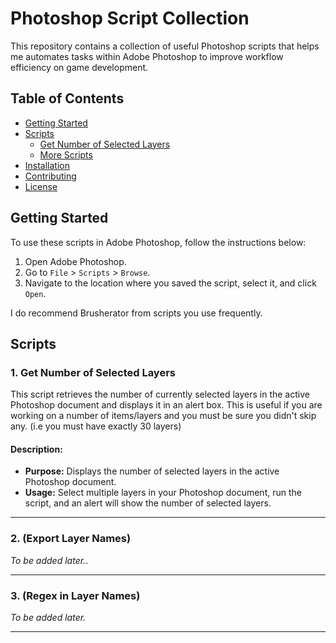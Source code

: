 # Photoshop Script Collection

This repository contains a collection of useful Photoshop scripts that helps me automates tasks within Adobe Photoshop to improve workflow efficiency on game development.

## Table of Contents

- [Getting Started](#getting-started)
- [Scripts](#scripts)
  - [Get Number of Selected Layers](#get-number-of-selected-layers)
  - [More Scripts](#more-scripts)
- [Installation](#installation)
- [Contributing](#contributing)
- [License](#license)

## Getting Started

To use these scripts in Adobe Photoshop, follow the instructions below:

1. Open Adobe Photoshop.
2. Go to `File` > `Scripts` > `Browse`.
3. Navigate to the location where you saved the script, select it, and click `Open`.

I do recommend Brusherator from scripts you use frequently.

## Scripts

### 1. Get Number of Selected Layers

This script retrieves the number of currently selected layers in the active Photoshop document and displays it in an alert box. 
This is useful if you are working on a number of items/layers and you must be sure you didn't skip any. (i.e you must have exactly 30 layers)

#### Description:

- **Purpose:** Displays the number of selected layers in the active Photoshop document.
- **Usage:** Select multiple layers in your Photoshop document, run the script, and an alert will show the number of selected layers.

---

### 2. (Export Layer Names)

*To be added later.*.

---

### 3. (Regex in Layer Names)

*To be added later.*

---

